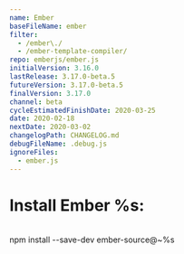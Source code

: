 ```yaml
---
name: Ember
baseFileName: ember
filter:
  - /ember\./
  - /ember-template-compiler/
repo: emberjs/ember.js
initialVersion: 3.16.0
lastRelease: 3.17.0-beta.5
futureVersion: 3.17.0-beta.5
finalVersion: 3.17.0
channel: beta
cycleEstimatedFinishDate: 2020-03-25
date: 2020-02-18
nextDate: 2020-03-02
changelogPath: CHANGELOG.md
debugFileName: .debug.js
ignoreFiles:
  - ember.js
---
```

# Install Ember %s:
<br>
npm install --save-dev ember-source@~%s

